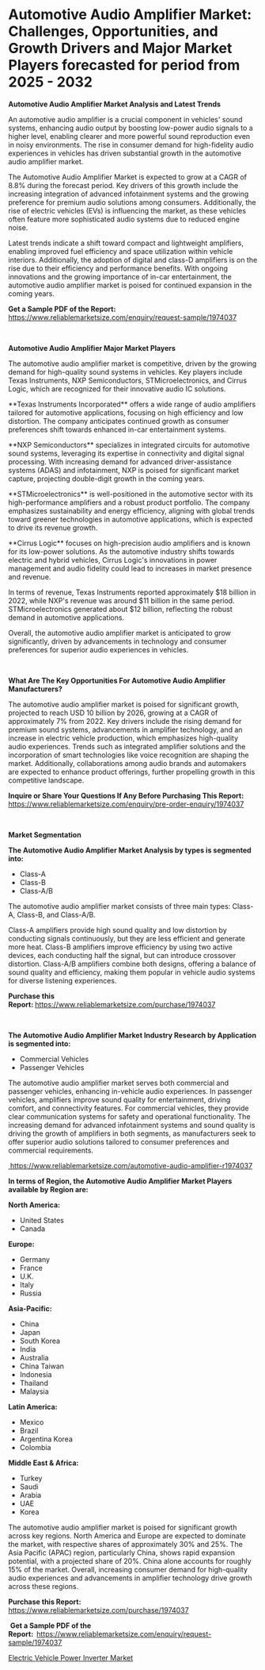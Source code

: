 <p><h1>Automotive Audio Amplifier Market: Challenges, Opportunities, and Growth Drivers and Major Market Players forecasted for period from 2025 - 2032</h1></p><p><strong>Automotive Audio Amplifier Market Analysis and Latest Trends</strong></p>
<p><p>An automotive audio amplifier is a crucial component in vehicles' sound systems, enhancing audio output by boosting low-power audio signals to a higher level, enabling clearer and more powerful sound reproduction even in noisy environments. The rise in consumer demand for high-fidelity audio experiences in vehicles has driven substantial growth in the automotive audio amplifier market.</p><p>The Automotive Audio Amplifier Market is expected to grow at a CAGR of 8.8% during the forecast period. Key drivers of this growth include the increasing integration of advanced infotainment systems and the growing preference for premium audio solutions among consumers. Additionally, the rise of electric vehicles (EVs) is influencing the market, as these vehicles often feature more sophisticated audio systems due to reduced engine noise.</p><p>Latest trends indicate a shift toward compact and lightweight amplifiers, enabling improved fuel efficiency and space utilization within vehicle interiors. Additionally, the adoption of digital and class-D amplifiers is on the rise due to their efficiency and performance benefits. With ongoing innovations and the growing importance of in-car entertainment, the automotive audio amplifier market is poised for continued expansion in the coming years.</p></p>
<p><strong>Get a Sample PDF of the Report:&nbsp;</strong> <a href="https://www.reliablemarketsize.com/enquiry/request-sample/1974037?utm_campaign=2889&utm_medium=2&utm_source=Github&utm_content=ia&utm_term=30032025&utm_id=automotive-audio-amplifier">https://www.reliablemarketsize.com/enquiry/request-sample/1974037</a></p>
<p>&nbsp;</p>
<p><strong>Automotive Audio Amplifier Major Market Players</strong></p>
<p><p>The automotive audio amplifier market is competitive, driven by the growing demand for high-quality sound systems in vehicles. Key players include Texas Instruments, NXP Semiconductors, STMicroelectronics, and Cirrus Logic, which are recognized for their innovative audio IC solutions.</p><p>**Texas Instruments Incorporated** offers a wide range of audio amplifiers tailored for automotive applications, focusing on high efficiency and low distortion. The company anticipates continued growth as consumer preferences shift towards enhanced in-car entertainment systems.</p><p>**NXP Semiconductors** specializes in integrated circuits for automotive sound systems, leveraging its expertise in connectivity and digital signal processing. With increasing demand for advanced driver-assistance systems (ADAS) and infotainment, NXP is poised for significant market capture, projecting double-digit growth in the coming years.</p><p>**STMicroelectronics** is well-positioned in the automotive sector with its high-performance amplifiers and a robust product portfolio. The company emphasizes sustainability and energy efficiency, aligning with global trends toward greener technologies in automotive applications, which is expected to drive its revenue growth.</p><p>**Cirrus Logic** focuses on high-precision audio amplifiers and is known for its low-power solutions. As the automotive industry shifts towards electric and hybrid vehicles, Cirrus Logic's innovations in power management and audio fidelity could lead to increases in market presence and revenue.</p><p>In terms of revenue, Texas Instruments reported approximately $18 billion in 2022, while NXP's revenue was around $11 billion in the same period. STMicroelectronics generated about $12 billion, reflecting the robust demand in automotive applications.</p><p>Overall, the automotive audio amplifier market is anticipated to grow significantly, driven by advancements in technology and consumer preferences for superior audio experiences in vehicles.</p></p>
<p>&nbsp;</p>
<p><strong>What Are The Key Opportunities For Automotive Audio Amplifier Manufacturers?</strong></p>
<p><p>The automotive audio amplifier market is poised for significant growth, projected to reach USD 10 billion by 2026, growing at a CAGR of approximately 7% from 2022. Key drivers include the rising demand for premium sound systems, advancements in amplifier technology, and an increase in electric vehicle production, which emphasizes high-quality audio experiences. Trends such as integrated amplifier solutions and the incorporation of smart technologies like voice recognition are shaping the market. Additionally, collaborations among audio brands and automakers are expected to enhance product offerings, further propelling growth in this competitive landscape.</p></p>
<p><strong>Inquire or Share Your Questions If Any Before Purchasing This Report:</strong> <a href="https://www.reliablemarketsize.com/enquiry/pre-order-enquiry/1974037?utm_campaign=2889&utm_medium=2&utm_source=Github&utm_content=ia&utm_term=30032025&utm_id=automotive-audio-amplifier">https://www.reliablemarketsize.com/enquiry/pre-order-enquiry/1974037</a></p>
<p>&nbsp;</p>
<p><strong>Market Segmentation</strong></p>
<p><strong>The Automotive Audio Amplifier Market Analysis by types is segmented into:</strong></p>
<p><ul><li>Class-A</li><li>Class-B</li><li>Class-A/B</li></ul></p>
<p><p>The automotive audio amplifier market consists of three main types: Class-A, Class-B, and Class-A/B. </p><p>Class-A amplifiers provide high sound quality and low distortion by conducting signals continuously, but they are less efficient and generate more heat. Class-B amplifiers improve efficiency by using two active devices, each conducting half the signal, but can introduce crossover distortion. Class-A/B amplifiers combine both designs, offering a balance of sound quality and efficiency, making them popular in vehicle audio systems for diverse listening experiences.</p></p>
<p><strong>Purchase this Report:&nbsp;</strong><a href="https://www.reliablemarketsize.com/purchase/1974037?utm_campaign=2889&utm_medium=2&utm_source=Github&utm_content=ia&utm_term=30032025&utm_id=automotive-audio-amplifier">https://www.reliablemarketsize.com/purchase/1974037</a></p>
<p>&nbsp;</p>
<p><strong>The Automotive Audio Amplifier Market Industry Research by Application is segmented into:</strong></p>
<p><ul><li>Commercial Vehicles</li><li>Passenger Vehicles</li></ul></p>
<p><p>The automotive audio amplifier market serves both commercial and passenger vehicles, enhancing in-vehicle audio experiences. In passenger vehicles, amplifiers improve sound quality for entertainment, driving comfort, and connectivity features. For commercial vehicles, they provide clear communication systems for safety and operational functionality. The increasing demand for advanced infotainment systems and sound quality is driving the growth of amplifiers in both segments, as manufacturers seek to offer superior audio solutions tailored to consumer preferences and commercial requirements.</p></p>
<p><a href="https://www.reliablemarketsize.com/automotive-audio-amplifier-r1974037?utm_campaign=2889&utm_medium=2&utm_source=Github&utm_content=ia&utm_term=30032025&utm_id=automotive-audio-amplifier">&nbsp;https://www.reliablemarketsize.com/automotive-audio-amplifier-r1974037</a></p>
<p><strong>In terms of Region, the Automotive Audio Amplifier Market Players available by Region are:</strong></p>
<p>
    <p> <strong> North America: </strong>
        <ul>
            <li>United States</li>
            <li>Canada</li>
        </ul>
        </p> 
    <p> <strong> Europe: </strong>
        <ul>
            <li>Germany</li>
            <li>France</li>
            <li>U.K.</li>
            <li>Italy</li>
            <li>Russia</li>
        </ul>
        </p> 
    <p> <strong> Asia-Pacific: </strong>
        <ul>
            <li>China</li>
            <li>Japan</li>
            <li>South Korea</li>
            <li>India</li>
            <li>Australia</li>
            <li>China Taiwan</li>
            <li>Indonesia</li>
            <li>Thailand</li>
            <li>Malaysia</li>
        </ul>
        </p> 
    <p> <strong> Latin America: </strong>
        <ul>
            <li>Mexico</li>
            <li>Brazil</li>
            <li>Argentina Korea</li>
            <li>Colombia</li>
        </ul>
        </p> 
    <p> <strong> Middle East & Africa: </strong>
        <ul>
            <li>Turkey</li>
            <li>Saudi</li>
            <li>Arabia</li>
            <li>UAE</li>
            <li>Korea</li>
        </ul>
    </p>
    </p>
<p><p>The automotive audio amplifier market is poised for significant growth across key regions. North America and Europe are expected to dominate the market, with respective shares of approximately 30% and 25%. The Asia Pacific (APAC) region, particularly China, shows rapid expansion potential, with a projected share of 20%. China alone accounts for roughly 15% of the market. Overall, increasing consumer demand for high-quality audio experiences and advancements in amplifier technology drive growth across these regions.</p></p>
<p><strong>Purchase this Report: </strong><a href="https://www.reliablemarketsize.com/purchase/1974037?utm_campaign=2889&utm_medium=2&utm_source=Github&utm_content=ia&utm_term=30032025&utm_id=automotive-audio-amplifier">https://www.reliablemarketsize.com/purchase/1974037</a></p>
<p>&nbsp;<strong>Get a Sample PDF of the Report:&nbsp;&nbsp;</strong><a href="https://www.reliablemarketsize.com/enquiry/request-sample/1974037?utm_campaign=2889&utm_medium=2&utm_source=Github&utm_content=ia&utm_term=30032025&utm_id=automotive-audio-amplifier">https://www.reliablemarketsize.com/enquiry/request-sample/1974037</a></p>
<p><strong></strong></p>
<p><p><a href="https://github.com/birbamanan03/Market-Research-Report-List-1/blob/main/electric-vehicle-power-inverter-market.md?utm_campaign=2889&utm_medium=2&utm_source=Github&utm_content=ia&utm_term=30032025&utm_id=automotive-audio-amplifier">Electric Vehicle Power Inverter Market</a></p></p>